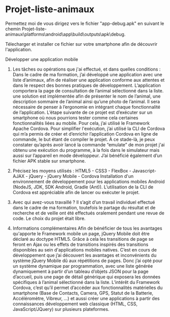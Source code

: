 # Projet-liste-animaux

Permettez moi de vous dirigez vers le fichier "app-debug.apk" en suivant le chemin Projet-liste-animaux\platforms\android\app\build\outputs\apk\debug.



Télecharger et installer ce fichier sur votre smartphone afin de découvrir l'application.

 Développer une application mobile

1. Les tâches ou opérations que j'ai effectué, et dans quelles conditions :
Dans le cadre de ma formation, j’ai développé une application avec une liste d’animaux, afin de réaliser une application conforme aux attentes et dans le respect des bonnes pratiques de développement.
L’application comportera la page de consultation de l’animal sélectionné dans la liste. une solution est implémentée afin de présenter le nom de l’animal, une description sommaire de l’animal ainsi qu’une photo
de l’animal. Il sera nécessaire de penser à l’ergonomie en intégrant chaque fonctionnalité de l’application.
L’étape suivante de ce projet est d’exécuter sur un smartphone où nous pourrions tester comme cela certaines fonctionnalités liées au mobile. Pour cela, j’ai utilisé le Framework Apache Cordova. Pour simplifier
l'exécution, j’ai utilisé la CLI de Cordova qui m’a permis de créer et d’enrichir l’application Cordova en ligne de commande, le but étant de compiler le projet. À ce stade-là, je peux constater qu’après avoir
lancé la commande “emulate” de mon projet j'ai obtenu une exécution du programme, à la fois dans le simulateur mais aussi sur l’appareil en mode développeur. J’ai bénéficié également d’un fichier APK stable sur
smartphone.

2. Précisez les moyens utilisés :
HTML5 - CSS3 - FlexBox - Javascript- AJAX - jQuery - jQuery Mobile - Cordova
Installation d'un environnement de développement pour les applications mobiles Android (NodeJS, JDK, SDK Android, Gradle (Ant)).
L’utilisation de la CLI de Cordova est appréciable afin de lancer ou exécuter le projet.

3. Avec qui avez-vous travaillé ?
Il s’agit d’un travail individuel effectué dans le cadre de ma formation, toutefois le partage du résultat et de recherche et de veille ont été effectués oralement pendant une revue de code. Le choix du projet était libre.

4. Informations complémentaires
Afin de bénéficier de tous les avantages qu'apporte le Framework mobile un page, jQuery Mobile doit être déclaré au doctype HTML5. Grâce à cela les transitions de page se feront en Ajax ou les effets de transitions inspirés des transitions disponibles au sein d'applications mobiles natives.
C’est en cours de développement que j’ai découvert les avantages et inconvénients du système jQuery Mobile dû aux répétitions de pages. Donc j’ai opté pour un système dynamique par programmation, avec une liste générée dynamiquement à partir d’un tableau d’objets JSON pour la page d’accueil, puis une page de détail générique qui exposera les données spécifiques à l’animal sélectionné dans la liste.
L’intérêt du Framework Cordova, c’est qu’il permet d’accéder aux fonctionnalités matérielles du smartphone (Base de Contacts, Camera, GPS, Statut de la Batterie, Accéléromètre, Vibreur, …) et aussi créer une applications à partir des connaissances développement web classique (HTML, CSS, JavaScript/JQuery) sur plusieurs plateformes.
